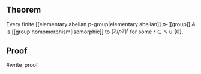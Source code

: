 ## Theorem
Every finite [[elementary abelian p-group|elementary abelian]] $p$-[[group]] $A$ is [[group homomorphism|isomorphic]] to $(\mathbb Z/p\mathbb Z)^r$ for some $r\in \mathbb N\cup \{0\}$.
## Proof
#write_proof 
